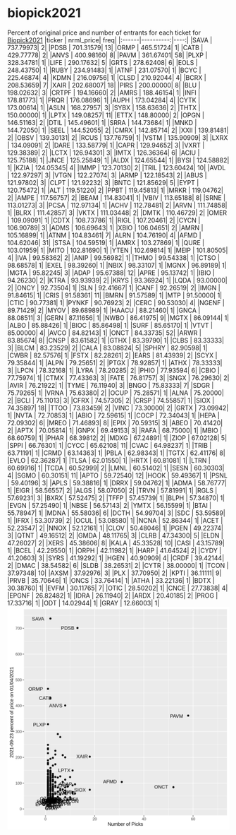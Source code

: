 # biopick2021
Percent of original price and number of entrants for each ticket for [Biopick2021](https://twitter.com/hashtag/Biopick2021)
|ticker | nrml_price| freq|
|:------|----------:|----:|
|SAVA   |  737.79973|    2|
|PDSB   |  701.31579|   13|
|ORMP   |  465.51724|    1|
|CATB   |  429.77778|    2|
|ANVS   |  400.98160|    8|
|PAVM   |  361.67401|   58|
|PLXP   |  328.34781|    1|
|LIFE   |  290.17632|    5|
|GRTS   |  278.62408|    6|
|EOLS   |  248.43750|    1|
|RUBY   |  234.91483|    1|
|ATNF   |  231.07570|    1|
|BCYC   |  225.46874|    4|
|KDMN   |  216.09756|    1|
|CLSD   |  210.92044|    4|
|BCRX   |  208.53659|    7|
|XAIR   |  202.68007|   18|
|PIRS   |  200.00000|    8|
|BLU    |  198.02632|    3|
|CRTPF  |  194.16660|    2|
|AMRS   |  188.46154|    1|
|INFI   |  178.81773|    1|
|PRQR   |  176.08696|    1|
|AUPH   |  173.04284|    4|
|CYTK   |  173.00614|    1|
|ASLN   |  168.27957|    3|
|SYBX   |  158.63636|    2|
|THTX   |  150.00000|    1|
|LPTX   |  149.08257|   11|
|ETTX   |  148.80000|    2|
|OPGN   |  146.51163|    2|
|DTIL   |  145.49601|    1|
|SRRA   |  144.73684|    1|
|MNKD   |  144.72050|    1|
|SEEL   |  144.52055|    2|
|CMRX   |  142.85714|    2|
|XXII   |  139.81481|    2|
|OBSV   |  139.30131|    2|
|RCUS   |  137.76759|    1|
|VSTM   |  135.90909|    3|
|LXRX   |  134.09091|    2|
|DARE   |  133.58779|    1|
|CAPR   |  129.94652|    3|
|VXRT   |  129.38389|    2|
|LCTX   |  126.94301|    3|
|IMTX   |  126.36364|    6|
|ACIU   |  125.75188|    1|
|JNCE   |  125.25849|    1|
|ALDX   |  124.65544|    1|
|BYSI   |  124.58882|    1|
|KZIA   |  124.05345|    4|
|IMMP   |  123.70130|    2|
|TRIL   |  123.60424|   10|
|AVDL   |  122.97297|    3|
|VTGN   |  122.27074|    3|
|ARMP   |  122.18543|    2|
|ABUS   |  121.97802|    3|
|CLPT   |  121.92232|    3|
|BNTC   |  121.85629|    5|
|EYPT   |  120.75472|    1|
|ALT    |  119.51220|    2|
|PPBT   |  119.45813|    1|
|MRKR   |  119.04762|    2|
|AMPE   |  117.56757|    2|
|BEAM   |  114.83041|    1|
|VBIV   |  113.65188|    8|
|SRNE   |  113.01273|    3|
|PCSA   |  112.97134|    1|
|ACHV   |  112.78481|    2|
|ARVN   |  111.74858|    1|
|BLRX   |  111.42857|    3|
|VKTX   |  111.03448|    2|
|DMTK   |  110.46729|    2|
|OMER   |  109.09091|    1|
|CDTX   |  108.73786|    1|
|RIGL   |  107.20461|    2|
|CYCN   |  106.90789|    3|
|ADMS   |  106.69643|    1|
|XBIO   |  106.04651|    2|
|AMRN   |  105.16899|    1|
|ATNM   |  104.83461|    7|
|ALRN   |  104.76190|    4|
|AFMD   |  104.62046|   31|
|STSA   |  104.59519|    1|
|AMRX   |  103.27869|    1|
|QURE   |  103.01959|    1|
|MITO   |  102.81690|    1|
|YTEN   |  102.69814|    1|
|MEIP   |  101.80505|    4|
|IVA    |   99.58362|    2|
|ANIP   |   99.56982|    1|
|THMO   |   99.54338|    1|
|CTSO   |   98.68578|    1|
|EXEL   |   98.39260|    1|
|NBIX   |   98.33107|    1|
|MGNX   |   96.89189|    1|
|MGTA   |   95.82245|    3|
|ADAP   |   95.67388|   12|
|APRE   |   95.13742|    1|
|IBIO   |   94.26230|    2|
|KTRA   |   93.93939|    2|
|KRYS   |   93.36924|    1|
|LQDA   |   93.00000|    2|
|ONCY   |   92.73504|    1|
|SLN    |   92.41667|    1|
|CANF   |   92.26519|    2|
|IMGN   |   91.84615|    1|
|CRIS   |   91.58361|   11|
|BMRN   |   91.57589|    1|
|MTP    |   91.50000|    1|
|CTIC   |   90.77381|    1|
|PYNKF  |   90.76923|    2|
|CERC   |   90.53030|    4|
|NGENF  |   89.71429|    2|
|MYOV   |   89.68989|    1|
|HAACU  |   88.21460|    1|
|GNCA   |   88.08511|    3|
|GERN   |   87.11656|    1|
|NWBO   |   86.41975|    9|
|MGTX   |   86.09144|    1|
|ALBO   |   85.88426|    1|
|BIOC   |   85.86498|    1|
|SURF   |   85.65170|    1|
|VTVT   |   85.00000|    4|
|AVCO   |   84.82143|    1|
|ONCT   |   84.33735|   52|
|ARWR   |   83.85674|    8|
|CNSP   |   83.61582|    1|
|GTHX   |   83.39790|    1|
|CLBS   |   83.33333|    3|
|BLCM   |   83.23529|    2|
|CALA   |   83.08824|    5|
|SPHRY  |   82.90598|    1|
|CWBR   |   82.57576|    1|
|FSTX   |   82.28261|    2|
|EARS   |   81.43939|    2|
|SCYX   |   79.35844|    1|
|ALPN   |   79.25651|    2|
|PTGX   |   78.92857|    1|
|ATHX   |   78.33333|    3|
|LPCN   |   78.32168|    1|
|LYRA   |   78.20285|    2|
|PHIO   |   77.93594|    6|
|CBIO   |   77.75974|    1|
|CTMX   |   77.43363|    3|
|FATE   |   76.81757|    3|
|SNGX   |   76.29630|    2|
|AVIR   |   76.21922|    1|
|TYME   |   76.11940|    3|
|BNGO   |   75.83333|    7|
|SDGR   |   75.79265|    1|
|VRNA   |   75.63380|    2|
|OCUP   |   75.28571|    1|
|ALNA   |   75.20000|    2|
|BCLI   |   75.11013|    3|
|CFRX   |   74.57305|    2|
|CRSP   |   74.55857|    1|
|SIOX   |   74.35897|   18|
|TTOO   |   73.83459|    2|
|VINC   |   73.30000|    2|
|GRTX   |   73.09942|    1|
|NVTA   |   72.70853|    1|
|ABIO   |   72.59615|    1|
|COCP   |   72.34043|    1|
|HEPA   |   72.09302|    6|
|MREO   |   71.46893|    8|
|EPIX   |   70.59315|    3|
|ABEO   |   70.41420|    2|
|APTX   |   70.05814|    1|
|GNPX   |   69.49153|    3|
|RAFA   |   68.75000|    1|
|MBIO   |   68.60759|    1|
|PHAR   |   68.39812|    2|
|MDXG   |   67.24891|    1|
|ZIOP   |   67.02128|    5|
|SPPI   |   66.76301|    1|
|CYCC   |   65.62108|   11|
|CVAC   |   64.98237|    1|
|TRIB   |   63.71191|    1|
|CRMD   |   63.14363|    1|
|PBLA   |   62.98343|    1|
|TGTX   |   62.41176|    8|
|EVLO   |   62.36287|    1|
|TLSA   |   62.01550|    1|
|HRTX   |   60.81081|    1|
|LTRN   |   60.69916|    1|
|TCDA   |   60.52999|    2|
|LMNL   |   60.51402|    1|
|SESN   |   60.30303|    4|
|SGMO   |   60.30151|   11|
|APTO   |   59.72540|   12|
|HOOK   |   59.49367|    1|
|PSNL   |   59.40196|    3|
|APLS   |   59.38816|    1|
|DRRX   |   59.04762|    1|
|ADMA   |   58.76777|    1|
|EIGR   |   58.56557|    2|
|ALGS   |   58.07050|    2|
|TRVN   |   57.81991|    1|
|RGLS   |   57.69231|    3|
|BXRX   |   57.52475|    2|
|TFFP   |   57.45739|    1|
|BLPH   |   57.34870|    1|
|EVGN   |   57.25490|    1|
|NBSE   |   56.57143|    2|
|YMTX   |   56.15599|    1|
|BTAI   |   55.78947|    1|
|MDNA   |   55.58036|    6|
|DCTH   |   54.99704|    3|
|SDC    |   53.59589|    1|
|IFRX   |   53.30739|    2|
|OCUL   |   53.08580|    1|
|NCNA   |   52.86344|    1|
|ACET   |   52.23547|    2|
|NNOX   |   52.12161|    1|
|CLOV   |   50.48046|    1|
|PGEN   |   49.22374|    3|
|QTNT   |   49.16512|    2|
|GMDA   |   48.11765|    3|
|CLRB   |   47.34300|    5|
|ELDN   |   47.26027|    2|
|XERS   |   45.38606|    8|
|KALA   |   45.33528|   10|
|CASI   |   43.15789|    1|
|BCEL   |   42.29550|    1|
|ORPH   |   42.11982|    1|
|HARP   |   41.64524|    2|
|CYDY   |   41.20603|    3|
|SYRS   |   41.19292|    1|
|HGEN   |   40.90909|    4|
|CRDF   |   39.42144|    2|
|DMAC   |   38.54582|    6|
|SLDB   |   38.26531|    2|
|CYTR   |   38.00000|    1|
|TCON   |   37.97348|   10|
|AXSM   |   37.92976|    3|
|PLX    |   37.70950|    2|
|KPTI   |   36.11111|    9|
|PRVB   |   35.70646|    1|
|ONCS   |   33.76414|    1|
|ATHA   |   33.22136|    1|
|BDTX   |   30.38760|    1|
|EVFM   |   30.11765|    7|
|OTIC   |   28.50202|    1|
|CNCE   |   27.73838|    4|
|EPGNF  |   26.82482|    1|
|IDRA   |   26.11940|    2|
|ARDX   |   20.40185|    2|
|PROG   |   17.33716|    1|
|ODT    |   14.02944|    1|
|GRAY   |   12.66003|    1|
![retvspicks](biopicks.png?raw=true)
